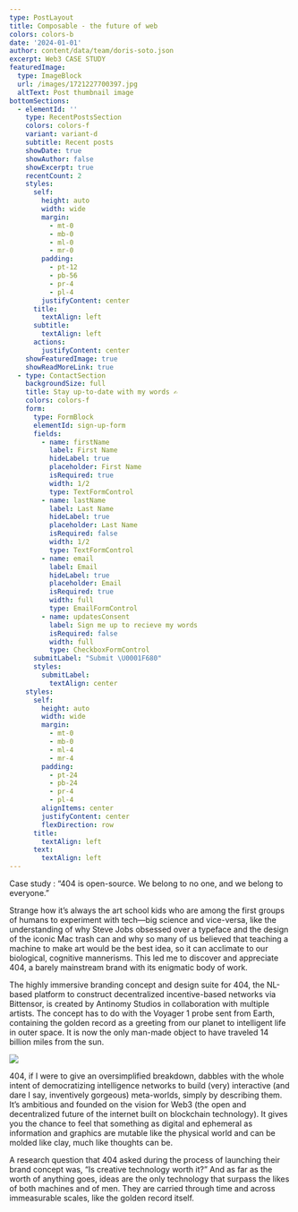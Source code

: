 ```yaml
---
type: PostLayout
title: Composable - the future of web
colors: colors-b
date: '2024-01-01'
author: content/data/team/doris-soto.json
excerpt: Web3 CASE STUDY
featuredImage:
  type: ImageBlock
  url: /images/1721227700397.jpg
  altText: Post thumbnail image
bottomSections:
  - elementId: ''
    type: RecentPostsSection
    colors: colors-f
    variant: variant-d
    subtitle: Recent posts
    showDate: true
    showAuthor: false
    showExcerpt: true
    recentCount: 2
    styles:
      self:
        height: auto
        width: wide
        margin:
          - mt-0
          - mb-0
          - ml-0
          - mr-0
        padding:
          - pt-12
          - pb-56
          - pr-4
          - pl-4
        justifyContent: center
      title:
        textAlign: left
      subtitle:
        textAlign: left
      actions:
        justifyContent: center
    showFeaturedImage: true
    showReadMoreLink: true
  - type: ContactSection
    backgroundSize: full
    title: Stay up-to-date with my words ✍️
    colors: colors-f
    form:
      type: FormBlock
      elementId: sign-up-form
      fields:
        - name: firstName
          label: First Name
          hideLabel: true
          placeholder: First Name
          isRequired: true
          width: 1/2
          type: TextFormControl
        - name: lastName
          label: Last Name
          hideLabel: true
          placeholder: Last Name
          isRequired: false
          width: 1/2
          type: TextFormControl
        - name: email
          label: Email
          hideLabel: true
          placeholder: Email
          isRequired: true
          width: full
          type: EmailFormControl
        - name: updatesConsent
          label: Sign me up to recieve my words
          isRequired: false
          width: full
          type: CheckboxFormControl
      submitLabel: "Submit \U0001F680"
      styles:
        submitLabel:
          textAlign: center
    styles:
      self:
        height: auto
        width: wide
        margin:
          - mt-0
          - mb-0
          - ml-4
          - mr-4
        padding:
          - pt-24
          - pb-24
          - pr-4
          - pl-4
        alignItems: center
        justifyContent: center
        flexDirection: row
      title:
        textAlign: left
      text:
        textAlign: left
---
```

Case study : “404 is open-source. We belong to no one, and we belong to everyone.”

Strange how it’s always the art school kids who are among the first groups of humans to experiment with tech—big science and vice-versa, like the understanding of why Steve Jobs obsessed over a typeface and the design of the iconic Mac trash can and why so many of us believed that teaching a machine to make art would be the best idea, so it can acclimate to our biological, cognitive mannerisms. This led me to discover and appreciate 404, a barely mainstream brand with its enigmatic body of work.

The highly immersive branding concept and design suite for 404, the NL-based platform to construct decentralized incentive-based networks via Bittensor, is created by Antinomy Studios in collaboration with multiple artists. The concept has to do with the Voyager 1 probe sent from Earth, containing the golden record as a greeting from our planet to intelligent life in outer space. It is now the only man-made object to have traveled 14 billion miles from the sun.

![](/images/1721227700397.jpg)

404, if I were to give an oversimplified breakdown, dabbles with the whole intent of democratizing intelligence networks to build (very) interactive (and dare I say, inventively gorgeous) meta-worlds, simply by describing them. It’s ambitious and founded on the vision for Web3 (the open and decentralized future of the internet built on blockchain technology). It gives you the chance to feel that something as digital and ephemeral as information and graphics are mutable like the physical world and can be molded like clay, much like thoughts can be.

A research question that 404 asked during the process of launching their brand concept was, “Is creative technology worth it?” And as far as the worth of anything goes, ideas are the only technology that surpass the likes of both machines and of men. They are carried through time and across immeasurable scales, like the golden record itself.

